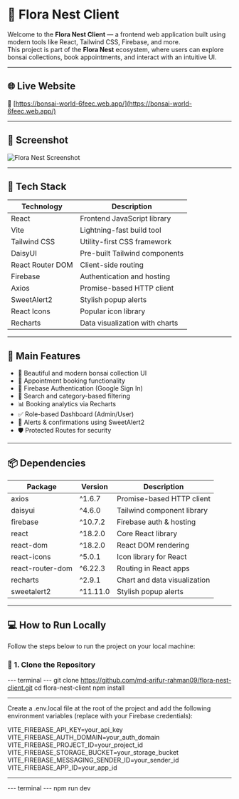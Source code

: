 # 🌿 Flora Nest Client

Welcome to the **Flora Nest Client** — a frontend web application built using modern tools like React, Tailwind CSS, Firebase, and more.  
This project is part of the **Flora Nest** ecosystem, where users can explore bonsai collections, book appointments, and interact with an intuitive UI.

---

## 🌐 Live Website

🔗 [https://bonsai-world-6feec.web.app/](https://bonsai-world-6feec.web.app/)

---

## 📸 Screenshot

![Flora Nest Screenshot](https://i.ibb.co/YTr6kQ6/md-arifur-rahman-banner.png)

---

## 🚀 Tech Stack

| Technology        | Description                        |
|-------------------|------------------------------------|
| React             | Frontend JavaScript library        |
| Vite              | Lightning-fast build tool          |
| Tailwind CSS      | Utility-first CSS framework        |
| DaisyUI           | Pre-built Tailwind components      |
| React Router DOM  | Client-side routing                |
| Firebase          | Authentication and hosting         |
| Axios             | Promise-based HTTP client          |
| SweetAlert2       | Stylish popup alerts               |
| React Icons       | Popular icon library               |
| Recharts          | Data visualization with charts     |

---

## 🎯 Main Features

- 🌱 Beautiful and modern bonsai collection UI
- 📝 Appointment booking functionality
- 🔐 Firebase Authentication (Google Sign In)
- 🔎 Search and category-based filtering
- 📊 Booking analytics via Recharts
- ✅ Role-based Dashboard (Admin/User)
- 🔔 Alerts & confirmations using SweetAlert2
- 🛡️ Protected Routes for security

---

## 📦 Dependencies

| Package            | Version     | Description                          |
|--------------------|-------------|--------------------------------------|
| axios              | ^1.6.7      | Promise-based HTTP client            |
| daisyui            | ^4.6.0      | Tailwind component library           |
| firebase           | ^10.7.2     | Firebase auth & hosting              |
| react              | ^18.2.0     | Core React library                   |
| react-dom          | ^18.2.0     | React DOM rendering                  |
| react-icons        | ^5.0.1      | Icon library for React               |
| react-router-dom   | ^6.22.3     | Routing in React apps                |
| recharts           | ^2.9.1      | Chart and data visualization         |
| sweetalert2        | ^11.11.0    | Stylish popup alerts                 |

---

## 💻 How to Run Locally

Follow the steps below to run the project on your local machine:

### 🔧 1. Clone the Repository

--- terminal ---
git clone https://github.com/md-arifur-rahman09/flora-nest-client.git
cd flora-nest-client
npm install

-----

Create a .env.local file at the root of the project and add the following environment variables (replace with your Firebase credentials):

VITE_FIREBASE_API_KEY=your_api_key
VITE_FIREBASE_AUTH_DOMAIN=your_auth_domain
VITE_FIREBASE_PROJECT_ID=your_project_id
VITE_FIREBASE_STORAGE_BUCKET=your_storage_bucket
VITE_FIREBASE_MESSAGING_SENDER_ID=your_sender_id
VITE_FIREBASE_APP_ID=your_app_id

------

--- terminal ---
npm run dev






